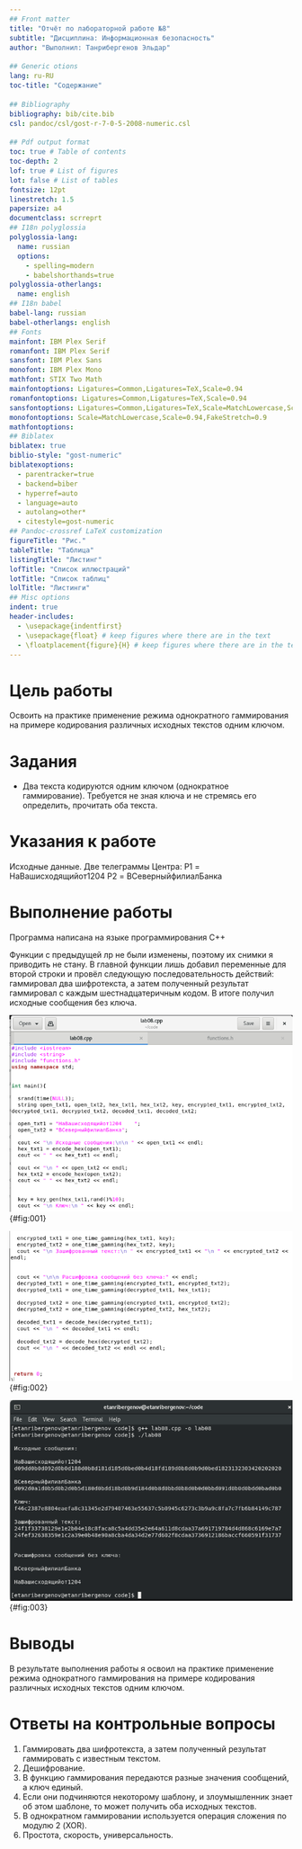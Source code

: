 ```yaml
---
## Front matter
title: "Отчёт по лабораторной работе №8"
subtitle: "Дисциплина: Информационная безопасность"
author: "Выполнил: Танрибергенов Эльдар"

## Generic otions
lang: ru-RU
toc-title: "Содержание"

## Bibliography
bibliography: bib/cite.bib
csl: pandoc/csl/gost-r-7-0-5-2008-numeric.csl

## Pdf output format
toc: true # Table of contents
toc-depth: 2
lof: true # List of figures
lot: false # List of tables
fontsize: 12pt
linestretch: 1.5
papersize: a4
documentclass: scrreprt
## I18n polyglossia
polyglossia-lang:
  name: russian
  options:
	- spelling=modern
	- babelshorthands=true
polyglossia-otherlangs:
  name: english
## I18n babel
babel-lang: russian
babel-otherlangs: english
## Fonts
mainfont: IBM Plex Serif
romanfont: IBM Plex Serif
sansfont: IBM Plex Sans
monofont: IBM Plex Mono
mathfont: STIX Two Math
mainfontoptions: Ligatures=Common,Ligatures=TeX,Scale=0.94
romanfontoptions: Ligatures=Common,Ligatures=TeX,Scale=0.94
sansfontoptions: Ligatures=Common,Ligatures=TeX,Scale=MatchLowercase,Scale=0.94
monofontoptions: Scale=MatchLowercase,Scale=0.94,FakeStretch=0.9
mathfontoptions:
## Biblatex
biblatex: true
biblio-style: "gost-numeric"
biblatexoptions:
  - parentracker=true
  - backend=biber
  - hyperref=auto
  - language=auto
  - autolang=other*
  - citestyle=gost-numeric
## Pandoc-crossref LaTeX customization
figureTitle: "Рис."
tableTitle: "Таблица"
listingTitle: "Листинг"
lofTitle: "Список иллюстраций"
lotTitle: "Список таблиц"
lolTitle: "Листинги"
## Misc options
indent: true
header-includes:
  - \usepackage{indentfirst}
  - \usepackage{float} # keep figures where there are in the text
  - \floatplacement{figure}{H} # keep figures where there are in the text
---
```


# Цель работы

 Освоить на практике применение режима однократного гаммирования на примере кодирования различных исходных текстов одним ключом.

# Задания

- Два текста кодируются одним ключом (однократное гаммирование). Требуется не зная ключа и не стремясь его определить, прочитать оба текста.


# Указания к работе

Исходные данные.
Две телеграммы Центра:
P1 = НаВашисходящийот1204
P2 = ВСеверныйфилиалБанка


# Выполнение работы

Программа написана на языке программирования С++

Функции с предыдущей лр не были изменены, поэтому их снимки я приводить не стану.
В главной функции лишь добавил переменные для второй строки и провёл следующую последовательность действий: гаммировал два шифротекста, а затем полученный результат гаммировал с каждым шестнадцатеричным кодом. В итоге получил исходные сообщения без ключа.

![Программа шифрования двух сообщений одним ключом](../images/4.png){#fig:001}

![Программа шифрования двух сообщений одним ключом](../images/5.png){#fig:002}

![Результат](../images/6.png){#fig:003}


# Выводы

 В результате выполнения работы я освоил на практике применение режима однократного гаммирования на примере кодирования различных исходных текстов одним ключом.

# Ответы на контрольные вопросы

1. Гаммировать два шифротекста, а затем полученный результат гаммировать с известным текстом.
2. Дешифрование.
3. В функцию гаммирования передаются разные значения сообщений, а ключ единый.
4. Если они подчиняются некоторому шаблону, и злоумышленник знает об этом шаблоне, то может получить оба исходных текстов.
5. В однократном гаммировании используется операция сложения по модулю 2 (XOR).
6. Простота, скорость, универсальность.
